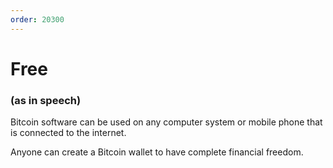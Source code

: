 ```yaml
---
order: 20300
---
```


# Free

### (as in speech)

Bitcoin software can be used on any computer system or mobile phone that is connected to the internet.

Anyone can create a Bitcoin wallet to have complete financial freedom.
